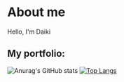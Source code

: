 # About me
Hello, I'm Daiki

## My portfolio:
[](https://)

![Anurag's GitHub stats](https://github-readme-stats.vercel.app/api?username=daikil&show_icons=true&theme=radical)
[![Top Langs](https://github-readme-stats.vercel.app/api/top-langs/?username=daikil)](https://github.com/anuraghazra/github-readme-stats)


<!--
**daikil/daikil** is a ✨ _special_ ✨ repository because its `README.md` (this file) appears on your GitHub profile.

Here are some ideas to get you started:

- 🔭 I’m currently working on ...
- 🌱 I’m currently learning ...
- 👯 I’m looking to collaborate on ...
- 🤔 I’m looking for help with ...
- 💬 Ask me about ...
- 📫 How to reach me: ...
- 😄 Pronouns: ...
- ⚡ Fun fact: ...
-->
